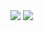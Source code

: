<img src="https://img.shields.io/badge/React-61DAFB?style=flat-square&logo=React&logoColor=white"/>
<img src="https://img.shields.io/badge/JavaScript-#F7DF1E?style=flat-square&logo=JavaScript&logoColor=white"/>
